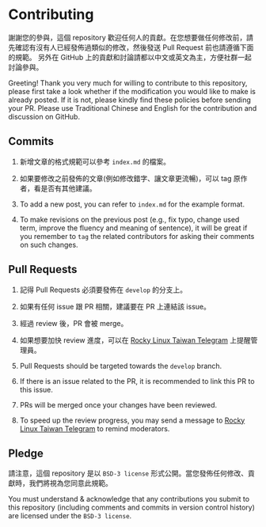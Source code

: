 # Contributing

謝謝您的參與，這個 repository 歡迎任何人的貢獻。在您想要做任何修改前，請先確認有沒有人已經發佈過類似的修改，然後發送 Pull Request 前也請遵循下面的規範。
另外在 GitHub 上的貢獻和討論請都以中文或英文為主，方便社群一起討論參與。

Greeting! Thank you very much for willing to contribute to this repository, please first take a look whether if the modification you would like to make is already posted. If it is not, please kindly find these policies before sending your PR.
Please use Traditional Chinese and English for the contribution and discussion on GitHub.

## Commits

1. 新增文章的格式規範可以參考 `index.md` 的檔案。
2. 如果要修改之前發佈的文章(例如修改錯字、讓文章更流暢)，可以 tag 原作者，看是否有其他建議。

1. To add a new post, you can refer to `index.md` for the example format.
2. To make revisions on the previous post (e.g., fix typo, change used term, improve the fluency and meaning of sentence), it will be great if you remember to `tag` the related contributors for asking their comments on such changes.

## Pull Requests 

1. 記得 Pull Requests 必須要發佈在 `develop` 的分支上。
2. 如果有任何 issue 跟 PR 相關，建議要在 PR 上連結該 issue。
3. 經過 review 後，PR 會被 merge。
4. 如果想要加快 review 進度，可以在 [Rocky Linux Taiwan Telegram](https://t.me/rockylinuxtw) 上提醒管理員。

1. Pull Requests should be targeted towards the `develop` branch.
2. If there is an issue related to the PR, it is recommended to link this PR to this issue.
3. PRs will be merged once your changes have been reviewed.
4. To speed up the review progress, you may send a message to [Rocky Linux Taiwan Telegram](https://t.me/rockylinuxtw) to remind moderators.

## Pledge

請注意，這個 repository 是以 `BSD-3 license` 形式公開。當您發佈任何修改、貢獻時，我們將視為您同意此規範。

You must understand & acknowledge that any contributions you submit to this repository (including comments and commits in version control history) are licensed under the `BSD-3 license`. 
